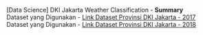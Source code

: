 [Data Science] DKI Jakarta Weather Classification - **Summary**<br>
Dataset yang Digunakan - <a href="https://data.jakarta.go.id/dataset/data-prakiraan-cuaca-wilayah-provinsi-dki-jakarta-tahun-2017">Link Dataset Provinsi DKI Jakarta - 2017</a><br>
Dataset yang Digunakan - <a href="https://data.jakarta.go.id/dataset/data-prakiraan-cuaca-wilayah-provinsi-dki-jakarta-tahun-2018">Link Dataset Provinsi DKI Jakarta - 2018</a><br><br>
